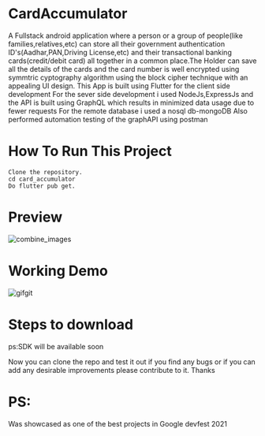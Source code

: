 # CardAccumulator 
A Fullstack android application where a person or a group of people(like families,relatives,etc) can store all their government authentication ID's(Aadhar,PAN,Driving License,etc) and their transactional banking cards(credit/debit card) all together in a common place.The Holder can save all the details of the cards and the card number is well encrypted using symmtric cyptography algorithm using the block cipher technique with an appealing UI design.
This App is built using Flutter for the client side development
For the sever side development i used NodeJs,ExpressJs and the API is built using GraphQL which results in minimized data usage due to fewer requests
For the remote database i used a nosql db-mongoDB
Also performed automation testing of the graphAPI using postman

# How To Run This Project

    Clone the repository.
    cd card_accumulator
    Do flutter pub get.

# Preview
![combine_images](https://user-images.githubusercontent.com/64373963/139274388-ba056c14-7bf9-43a9-98f3-ebf285e51f14.jpg)

# Working Demo
![gifgit](https://user-images.githubusercontent.com/64373963/145867076-0b86194f-0487-4629-af5a-70ea4ac1265e.gif)

# Steps to download
ps:SDK will be available soon

Now you can clone the repo and test it out if you find any bugs or if you can add any desirable improvements please contribute to it.
Thanks

# PS:
Was showcased as one of the best projects in Google devfest 2021
